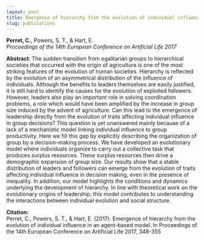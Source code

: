```yaml
---
layout: post
title: Emergence of hierarchy from the evolution of individual influence in an agent-based model
slug: publications
---
```

**Perret, C.**, Powers, S. T., & Hart, E.  
*Proceedings of the 14th European Conference on Artificial Life 2017*

**Abstract**: The sudden transition from egalitarian groups to hierarchical societies that occurred with the origin of agriculture is one of the most striking features of the evolution of human societies. Hierarchy is reflected by the evolution of an asymmetrical distribution of the influence of individuals. Although the benefits to leaders themselves are easily justified, it is still hard to identify the causes for the evolution of exploited followers. However, leaders also play an important role in solving coordination problems, a role which would have been amplified by the increase in group size induced by the advent of agriculture. Can this lead to the emergence of leadership directly from the evolution of traits affecting individual influence in group decisions? This question is yet unanswered mainly because of a lack of a mechanistic model linking individual influence to group productivity. Here we fill this gap by explicitly describing the organization of group by a decision-making process. We have developed an evolutionary model where individuals organize to carry out a collective task that produces surplus resources. These surplus resources then drive a demographic expansion of group size. Our results show that a stable distribution of leaders and followers can emerge from the evolution of traits affecting individual influence in decision making, even in the presence of inequality. In addition, our model highlights the conditions and dynamics underlying the development of hierarchy. In line with theoretical work on the evolutionary origins of leadership, this model contributes to understanding the interactions between individual evolution and social structure.

**Citation:**  
Perret, C., Powers, S. T., & Hart, E. (2017). Emergence of hierarchy from the evolution of individual influence in an agent-based model. In Proceedings of the 14th European Conference on Artificial Life 2017, 348-355  
